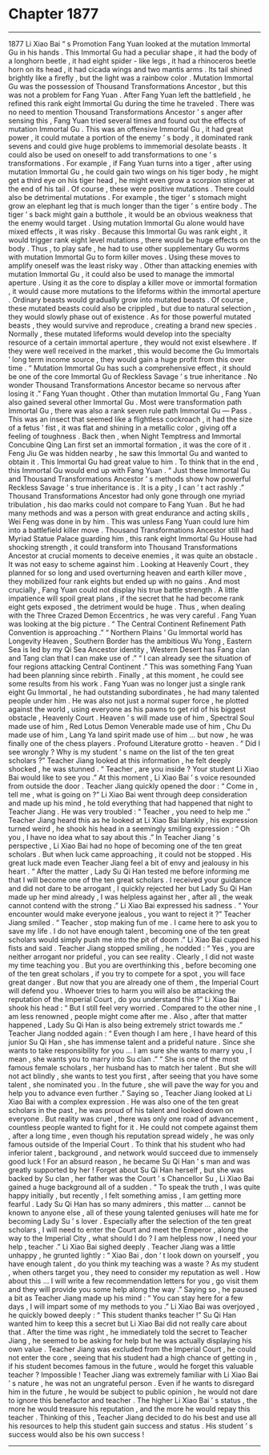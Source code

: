 
# Chapter 1877


---

1877 Li Xiao Bai “ s Promotion Fang Yuan looked at the mutation Immortal Gu in his hands .
This Immortal Gu had a peculiar shape , it had the body of a longhorn beetle , it had eight spider - like legs , it had a rhinoceros beetle horn on its head , it had cicada wings and two mantis arms . Its tail shined brightly like a firefly , but the light was a rainbow color .
Mutation Immortal Gu was the possession of Thousand Transformations Ancestor , but this was not a problem for Fang Yuan .
After Fang Yuan left the battlefield , he refined this rank eight Immortal Gu during the time he traveled .
There was no need to mention Thousand Transformations Ancestor ’ s anger after sensing this , Fang Yuan tried several times and found out the effects of mutation Immortal Gu .
This was an offensive Immortal Gu , it had great power , it could mutate a portion of the enemy ’ s body , it dominated rank sevens and could give huge problems to immemorial desolate beasts .
It could also be used on oneself to add transformations to one ’ s transformations . For example , if Fang Yuan turns into a tiger , after using mutation Immortal Gu , he could gain two wings on his tiger body , he might get a third eye on his tiger head , he might even grow a scorpion stinger at the end of his tail .
Of course , these were positive mutations .
There could also be detrimental mutations .
For example , the tiger ’ s stomach might grow an elephant leg that is much longer than the tiger ’ s entire body . The tiger ’ s back might gain a butthole , it would be an obvious weakness that the enemy would target .
Using mutation Immortal Gu alone would have mixed effects , it was risky .
Because this Immortal Gu was rank eight , it would trigger rank eight level mutations , there would be huge effects on the body .
Thus , to play safe , he had to use other supplementary Gu worms with mutation Immortal Gu to form killer moves .
Using these moves to amplify oneself was the least risky way .
Other than attacking enemies with mutation Immortal Gu , it could also be used to manage the immortal aperture .
Using it as the core to display a killer move or immortal formation , it would cause more mutations to the lifeforms within the immortal aperture . Ordinary beasts would gradually grow into mutated beasts .
Of course , these mutated beasts could also be crippled , but due to natural selection , they would slowly phase out of existence .
As for those powerful mutated beasts , they would survive and reproduce , creating a brand new species .
Normally , these mutated lifeforms would develop into the specialty resource of a certain immortal aperture , they would not exist elsewhere . If they were well received in the market , this would become the Gu Immortals ’ long term income source , they would gain a huge profit from this over time .
“ Mutation Immortal Gu has such a comprehensive effect , it should be one of the core Immortal Gu of Reckless Savage ’ s true inheritance . No wonder Thousand Transformations Ancestor became so nervous after losing it .” Fang Yuan thought .
Other than mutation Immortal Gu , Fang Yuan also gained several other Immortal Gu .
Most were transformation path Immortal Gu , there was also a rank seven rule path Immortal Gu — Pass .
This was an insect that seemed like a flightless cockroach , it had the size of a fetus ’ fist , it was flat and shining in a metallic color , giving off a feeling of toughness .
Back then , when Night Temptress and Immortal Concubine Qing Lan first set an immortal formation , it was the core of it .
Feng Jiu Ge was hidden nearby , he saw this Immortal Gu and wanted to obtain it .
This Immortal Gu had great value to him .
To think that in the end , this Immortal Gu would end up with Fang Yuan .
“ Just these Immortal Gu and Thousand Transformations Ancestor ’ s methods show how powerful Reckless Savage ’ s true inheritance is . It is a pity , I can ’ t act rashly .”
Thousand Transformations Ancestor had only gone through one myriad tribulation , his dao marks could not compare to Fang Yuan . But he had many methods and was a person with great endurance and acting skills , Wei Feng was done in by him . This was unless Fang Yuan could lure him into a battlefield killer move .
Thousand Transformations Ancestor still had Myriad Statue Palace guarding him , this rank eight Immortal Gu House had shocking strength , it could transform into Thousand Transformations Ancestor at crucial moments to deceive enemies , it was quite an obstacle .
It was not easy to scheme against him .
Looking at Heavenly Court , they planned for so long and used overturning heaven and earth killer move , they mobilized four rank eights but ended up with no gains .
And most crucially , Fang Yuan could not display his true battle strength .
A little impatience will spoil great plans , if the secret that he had become rank eight gets exposed , the detriment would be huge .
Thus , when dealing with the Three Crazed Demon Eccentrics , he was very careful .
Fang Yuan was looking at the big picture .
“ The Central Continent Refinement Path Convention is approaching .”
“ Northern Plains ’ Gu Immortal world has Longevity Heaven , Southern Border has the ambitious Wu Yong , Eastern Sea is led by my Qi Sea Ancestor identity , Western Desert has Fang clan and Tang clan that I can make use of .”
“ I can already see the situation of four regions attacking Central Continent .”
This was something Fang Yuan had been planning since rebirth .
Finally , at this moment , he could see some results from his work .
Fang Yuan was no longer just a single rank eight Gu Immortal , he had outstanding subordinates , he had many talented people under him .
He was also not just a normal super force , he plotted against the world , using everyone as his pawns to get rid of his biggest obstacle , Heavenly Court .
Heaven ’ s will made use of him , Spectral Soul made use of him , Red Lotus Demon Venerable made use of him , Chu Du made use of him , Lang Ya land spirit made use of him … but now , he was finally one of the chess players .
Profound Literature grotto - heaven .
“ Did I see wrongly ? Why is my student ’ s name on the list of the ten great scholars ?” Teacher Jiang looked at this information , he felt deeply shocked , he was stunned .
“ Teacher , are you inside ? Your student Li Xiao Bai would like to see you .” At this moment , Li Xiao Bai ’ s voice resounded from outside the door .
Teacher Jiang quickly opened the door : “ Come in , tell me , what is going on ?”
Li Xiao Bai went through deep consideration and made up his mind , he told everything that had happened that night to Teacher Jiang .
He was very troubled : “ Teacher , you need to help me .”
Teacher Jiang heard this as he looked at Li Xiao Bai blankly , his expression turned weird , he shook his head in a seemingly smiling expression : “ Oh you , I have no idea what to say about this .”
In Teacher Jiang ’ s perspective , Li Xiao Bai had no hope of becoming one of the ten great scholars .
But when luck came approaching , it could not be stopped .
His great luck made even Teacher Jiang feel a bit of envy and jealousy in his heart .
“ After the matter , Lady Su Qi Han tested me before informing me that I will become one of the ten great scholars . I received your guidance and did not dare to be arrogant , I quickly rejected her but Lady Su Qi Han made up her mind already , I was helpless against her , after all , the weak cannot contend with the strong .” Li Xiao Bai expressed his sadness .
“ Your encounter would make everyone jealous , you want to reject it ?” Teacher Jiang smiled .
“ Teacher , stop making fun of me . I came here to ask you to save my life . I do not have enough talent , becoming one of the ten great scholars would simply push me into the pit of doom .” Li Xiao Bai cupped his fists and said .
Teacher Jiang stopped smiling , he nodded : “ Yes , you are neither arrogant nor prideful , you can see reality . Clearly , I did not waste my time teaching you . But you are overthinking this , before becoming one of the ten great scholars , if you try to compete for a spot , you will face great danger . But now that you are already one of them , the Imperial Court will defend you . Whoever tries to harm you will also be attacking the reputation of the Imperial Court , do you understand this ?”
Li Xiao Bai shook his head : “ But I still feel very worried . Compared to the other nine , I am less renowned , people might come after me . Also , after that matter happened , Lady Su Qi Han is also being extremely strict towards me .”
Teacher Jiang nodded again : “ Even though I am here , I have heard of this junior Su Qi Han , she has immense talent and a prideful nature . Since she wants to take responsibility for you … I am sure she wants to marry you , I mean , she wants you to marry into Su clan .”
“ She is one of the most famous female scholars , her husband has to match her talent . But she will not act blindly , she wants to test you first , after seeing that you have some talent , she nominated you . In the future , she will pave the way for you and help you to advance even further .”
Saying so , Teacher Jiang looked at Li Xiao Bai with a complex expression .
He was also one of the ten great scholars in the past , he was proud of his talent and looked down on everyone . But reality was cruel , there was only one road of advancement , countless people wanted to fight for it .
He could not compete against them , after a long time , even though his reputation spread widely , he was only famous outside of the Imperial Court .
To think that his student who had inferior talent , background , and network would succeed due to immensely good luck !
For an absurd reason , he became Su Qi Han ’ s man and was greatly supported by her !
Forget about Su Qi Han herself , but she was backed by Su clan , her father was the Court ’ s Chancellor Su , Li Xiao Bai gained a huge background all of a sudden .
“ To speak the truth , I was quite happy initially , but recently , I felt something amiss , I am getting more fearful . Lady Su Qi Han has so many admirers , this matter … cannot be known to anyone else , all of these young talented geniuses will hate me for becoming Lady Su ’ s lover . Especially after the selection of the ten great scholars , I will need to enter the Court and meet the Emperor , along the way to the Imperial City , what should I do ? I am helpless now , I need your help , teacher .” Li Xiao Bai sighed deeply .
Teacher Jiang was a little unhappy , he grunted lightly : “ Xiao Bai , don ’ t look down on yourself , you have enough talent , do you think my teaching was a waste ? As my student , when others target you , they need to consider my reputation as well . How about this … I will write a few recommendation letters for you , go visit them and they will provide you some help along the way .”
Saying so , he paused a bit as Teacher Jiang made up his mind : “ You can stay here for a few days , I will impart some of my methods to you .”
Li Xiao Bai was overjoyed , he quickly bowed deeply : “ This student thanks teacher !”
Su Qi Han wanted him to keep this a secret but Li Xiao Bai did not really care about that .
After the time was right , he immediately told the secret to Teacher Jiang , he seemed to be asking for help but he was actually displaying his own value .
Teacher Jiang was excluded from the Imperial Court , he could not enter the core , seeing that his student had a high chance of getting in , if his student becomes famous in the future , would he forget this valuable teacher ?
Impossible !
Teacher Jiang was extremely familiar with Li Xiao Bai ’ s nature , he was not an ungrateful person .
Even if he wants to disregard him in the future , he would be subject to public opinion , he would not dare to ignore this benefactor and teacher . The higher Li Xiao Bai ’ s status , the more he would treasure his reputation , and the more he would repay this teacher .
Thinking of this , Teacher Jiang decided to do his best and use all his resources to help this student gain success and status .
His student ’ s success would also be his own success !

---

